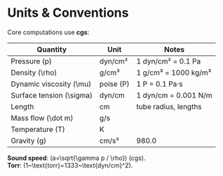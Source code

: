 # Units & Conventions

Core computations use **cgs**:

| Quantity | Unit | Notes |
|---|---|---|
| Pressure \(p\) | dyn/cm² | 1 dyn/cm² = 0.1 Pa |
| Density \(\rho\) | g/cm³ | 1 g/cm³ = 1000 kg/m³ |
| Dynamic viscosity \(\mu\) | poise (P) | 1 P = 0.1 Pa·s |
| Surface tension \(\sigma\) | dyn/cm | 1 dyn/cm = 0.001 N/m |
| Length | cm | tube radius, lengths |
| Mass flow \(\dot m\) | g/s |  |
| Temperature \(T\) | K |  |
| Gravity \(g\) | cm/s² | 980.0 |

**Sound speed**: \(a=\sqrt{\gamma p / \rho}\) (cgs).  
**Torr**: \(1~\text{torr}=1333~\text{dyn/cm}^2\).
